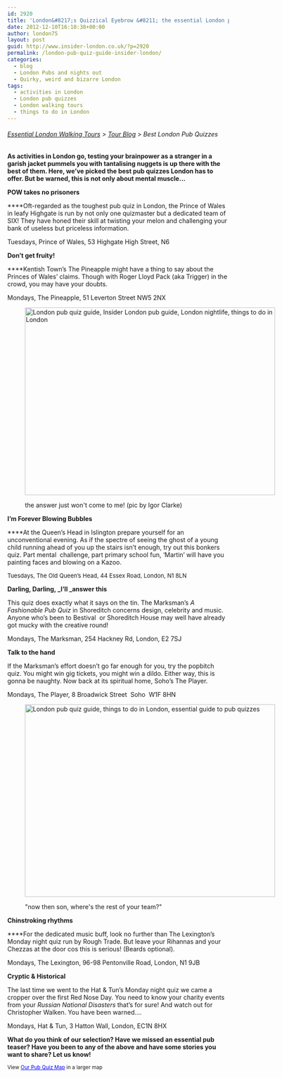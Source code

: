```yaml
---
id: 2920
title: 'London&#8217;s Quizzical Eyebrow &#8211; the essential London pub quiz guide'
date: 2012-12-10T16:10:38+00:00
author: london75
layout: post
guid: http://www.insider-london.co.uk/?p=2920
permalink: /london-pub-quiz-guide-insider-london/
categories:
  - blog
  - London Pubs and nights out
  - Quirky, weird and bizarre London
tags:
  - activities in London
  - London pub quizzes
  - London walking tours
  - things to do in London
---
```

###### [Essential London Walking Tours](http://www.insider-london.co.uk/ "Insider London Walking Tours") > [Tour Blog](http://www.insider-london.co.uk/blog/ "Insider London Blog") > Best London Pub Quizzes

**As activities in London go, testing your brainpower as a stranger in a garish jacket pummels you with tantalising nuggets is up there with the best of them. Here, we’ve picked the best pub quizzes London has to offer. But be warned, this is not only about mental muscle…**

**POW takes no prisoners**

****Oft-regarded as the toughest pub quiz in London, the Prince of Wales in leafy Highgate is run by not only one quizmaster but a dedicated team of SIX! They have honed their skill at twisting your melon and challenging your bank of useless but priceless information.

Tuesdays, Prince of Wales, 53 Highgate High Street, N6

**Don’t get fruity!**

****Kentish Town’s The Pineapple might have a thing to say about the Princes of Wales’ claims. Though with Roger Lloyd Pack (aka Trigger) in the crowd, you may have your doubts.

Mondays, The Pineapple, 51 Leverton Street NW5 2NX<figure id="attachment_3319" style="width: 569px" class="wp-caption alignnone">

[<img class="size-full wp-image-3319  " src="http://www.insider-london.co.uk/wp-content/uploads/2012/11/proper-headscratcher.jpg" alt="London pub quiz guide, Insider London pub guide, London nightlife, things to do in London" width="569" height="427" />](http://www.insider-london.co.uk/wp-content/uploads/2012/11/proper-headscratcher.jpg)<figcaption class="wp-caption-text">the answer just won't come to me! (pic by Igor Clarke)</figcaption></figure> 

**I’m Forever Blowing Bubbles**

****At the Queen’s Head in Islington prepare yourself for an unconventional evening. As if the spectre of seeing the ghost of a young child running ahead of you up the stairs isn’t enough, try out this bonkers quiz. Part mental  challenge, part primary school fun, ‘Martin’ will have you painting faces and blowing on a Kazoo.

<span style="font-size: small;">Tuesdays, The Old Queen&#8217;s Head, 44 Essex Road, London, N1 8LN</span>

**Darling, Darling, _I’ll _answer this**

This quiz does exactly what it says on the tin. The Marksman’s _A Fashionable Pub Quiz_ in Shoreditch concerns design, celebrity and music. Anyone who’s been to Bestival  or Shoreditch House may well have already got mucky with the creative round!

Mondays, The Marksman, 254 Hackney Rd, London, E2 7SJ

**Talk to the hand**

If the Marksman’s effort doesn’t go far enough for you, try the popbitch quiz. You might win gig tickets, you might win a dildo. Either way, this is gonna be naughty. Now back at its spiritual home, Soho&#8217;s The Player.

Mondays, The Player, 8 Broadwick Street  Soho  W1F 8HN<figure id="attachment_3321" style="width: 569px" class="wp-caption alignnone">

[<img class="size-full wp-image-3321 " src="http://www.insider-london.co.uk/wp-content/uploads/2012/11/popquiz.jpg" alt="London pub quiz guide, things to do in London, essential guide to pub quizzes" width="569" height="438" />](http://www.insider-london.co.uk/wp-content/uploads/2012/11/popquiz.jpg)<figcaption class="wp-caption-text">"now then son, where's the rest of your team?"</figcaption></figure> 

**Chinstroking rhythms**

****For the dedicated music buff, look no further than The Lexington’s Monday night quiz run by Rough Trade. But leave your Rihannas and your Chezzas at the door cos this is serious! (Beards optional).

Mondays, The Lexington, 96-98 Pentonville Road, London, N1 9JB

**Cryptic & Historical**

The last time we went to the Hat & Tun&#8217;s Monday night quiz we came a cropper over the first Red Nose Day. You need to know your charity events from your _Russian National Disasters_ that&#8217;s for sure! And watch out for Christopher Walken. You have been warned&#8230;.

Mondays, Hat & Tun, 3 Hatton Wall, London, EC1N 8HX

**What do you think of our selection? Have we missed an essential pub teaser? Have you been to any of the above and have some stories you want to share? Let us know!**


  
<small>View <a style="color: #0000ff; text-align: left;" href="https://maps.google.co.uk/maps/ms?msa=0&msid=207231745067683766753.0004cf8efcd1901ad83e3&ie=UTF8&t=m&source=embed&z=12">Our Pub Quiz Map</a> in a larger map</small>